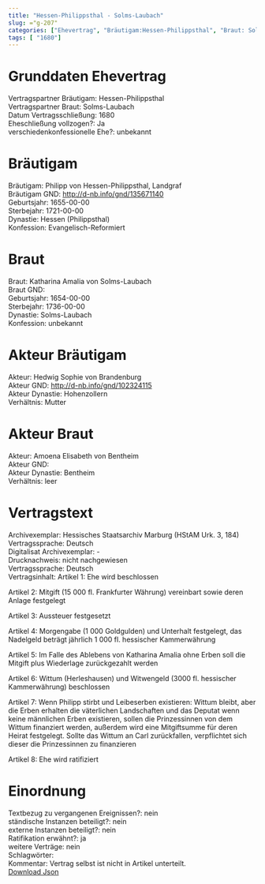 ```yaml
---
title: "Hessen-Philippsthal - Solms-Laubach"
slug: ="g-207"
categories: ["Ehevertrag", "Bräutigam:Hessen-Philippsthal", "Braut: Solms-Laubach", "Eheschließung vollzogen?:Ja", "verschiedenkonfessionelle Ehe?:unbekannt", "Dynastie Bräutigam:Hessen (Philippsthal)", "Akteur Bräutigam:Hedwig Sophie von Brandenburg", "Akteur Braut:Amoena Elisabeth von Bentheim", "Textbezug?:nein", "Ständisch?:nein", "Ratifikation?:ja", "Sonstiges?:nein", "Bräutigam:Hessen-Philippsthal", "Braut: Solms-Laubach"]
tags: [ "1680"]
---
```

<!--more-->

# Grunddaten Ehevertrag

Vertragspartner Bräutigam: Hessen-Philippsthal<br>
Vertragspartner Braut: Solms-Laubach<br>
Datum Vertragsschließung: 1680<br>
Eheschließung vollzogen?: Ja<br>
verschiedenkonfessionelle Ehe?: unbekannt<br>
# Bräutigam

Bräutigam: Philipp von Hessen-Philippsthal, Landgraf<br>
Bräutigam GND: http://d-nb.info/gnd/135671140<br>
Geburtsjahr: 1655-00-00<br>
Sterbejahr: 1721-00-00<br>
Dynastie: Hessen (Philippsthal)<br>
Konfession: Evangelisch-Reformiert<br>
# Braut

Braut: Katharina Amalia von Solms-Laubach<br>
Braut GND: <br>
Geburtsjahr: 1654-00-00<br>
Sterbejahr: 1736-00-00<br>
Dynastie: Solms-Laubach<br>
Konfession: unbekannt<br>
# Akteur Bräutigam

Akteur: Hedwig Sophie von Brandenburg<br>
Akteur GND: http://d-nb.info/gnd/102324115<br>
Akteur Dynastie: Hohenzollern<br>
Verhältnis: Mutter <br>
# Akteur Braut

Akteur: Amoena Elisabeth von Bentheim<br>
Akteur GND: <br>
Akteur Dynastie: Bentheim<br>
Verhältnis: leer<br>
# Vertragstext

Archivexemplar: Hessisches Staatsarchiv Marburg (HStAM Urk. 3, 184)<br>
Vertragssprache: Deutsch<br>
Digitalisat Archivexemplar: -<br>
Drucknachweis: nicht nachgewiesen<br>
Vertragssprache: Deutsch<br>
Vertragsinhalt: Artikel 1: Ehe wird beschlossen

Artikel 2: Mitgift (15 000 fl. Frankfurter Währung) vereinbart sowie deren Anlage festgelegt

Artikel 3: Aussteuer festgesetzt

Artikel 4: Morgengabe (1 000 Goldgulden) und Unterhalt festgelegt, das Nadelgeld beträgt jährlich 1 000 fl. hessischer Kammerwährung

Artikel 5: Im Falle des Ablebens von Katharina Amalia ohne Erben soll die Mitgift plus Wiederlage zurückgezahlt werden

Artikel 6: Wittum (Herleshausen)  und Witwengeld (3000 fl. hessischer Kammerwährung) beschlossen

Artikel 7: Wenn Philipp stirbt und Leibeserben existieren: Wittum bleibt, aber die Erben erhalten die väterlichen Landschaften und das Deputat
wenn keine männlichen Erben existieren, sollen die Prinzessinnen von dem Wittum finanziert werden, außerdem wird eine Mitgiftsumme für deren Heirat festgelegt. Sollte das Wittum an Carl zurückfallen, verpflichtet sich dieser die Prinzessinnen zu finanzieren

Artikel 8: Ehe wird ratifiziert<br>
# Einordnung

Textbezug zu vergangenen Ereignissen?: nein<br>
ständische Instanzen beteiligt?: nein<br>
externe Instanzen beteiligt?: nein<br>
Ratifikation erwähnt?: ja<br>
weitere Verträge: nein<br>
Schlagwörter: <br>
Kommentar: Vertrag selbst ist nicht in Artikel unterteilt.<br>
[Download Json](/vertraege/vertrag-207.json)